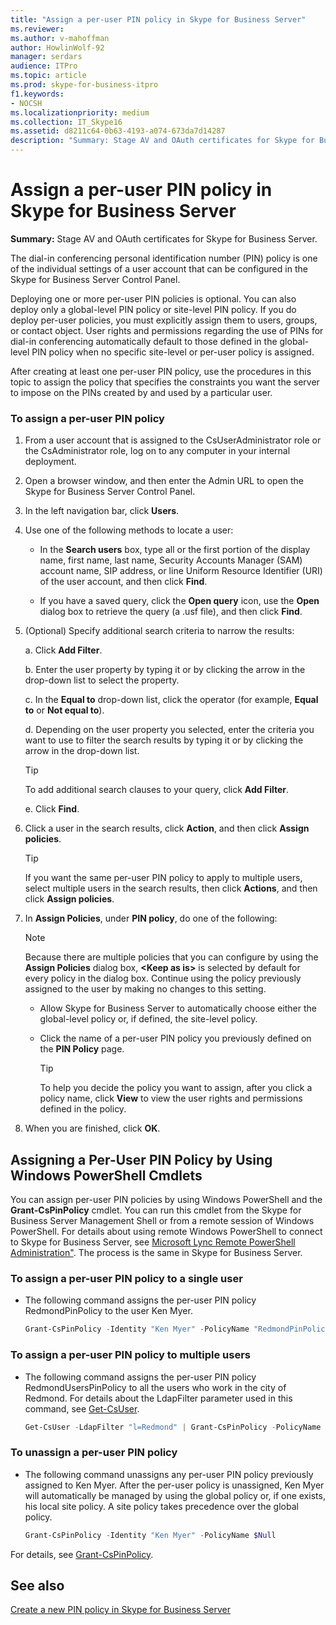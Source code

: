 ```yaml
---
title: "Assign a per-user PIN policy in Skype for Business Server"
ms.reviewer: 
ms.author: v-mahoffman
author: HowlinWolf-92
manager: serdars
audience: ITPro
ms.topic: article
ms.prod: skype-for-business-itpro
f1.keywords:
- NOCSH
ms.localizationpriority: medium
ms.collection: IT_Skype16
ms.assetid: d8211c64-0b63-4193-a074-673da7d14287
description: "Summary: Stage AV and OAuth certificates for Skype for Business Server."
---
```


# Assign a per-user PIN policy in Skype for Business Server

**Summary:** Stage AV and OAuth certificates for Skype for Business Server.
  
The dial-in conferencing personal identification number (PIN) policy is one of the individual settings of a user account that can be configured in the Skype for Business Server Control Panel.
  
Deploying one or more per-user PIN policies is optional. You can also deploy only a global-level PIN policy or site-level PIN policy. If you do deploy per-user policies, you must explicitly assign them to users, groups, or contact object. User rights and permissions regarding the use of PINs for dial-in conferencing automatically default to those defined in the global-level PIN policy when no specific site-level or per-user policy is assigned.
  
After creating at least one per-user PIN policy, use the procedures in this topic to assign the policy that specifies the constraints you want the server to impose on the PINs created by and used by a particular user.
  
### To assign a per-user PIN policy

1. From a user account that is assigned to the CsUserAdministrator role or the CsAdministrator role, log on to any computer in your internal deployment.
    
2. Open a browser window, and then enter the Admin URL to open the Skype for Business Server Control Panel.  
    
3. In the left navigation bar, click **Users**.
    
4. Use one of the following methods to locate a user:
    
   - In the **Search users** box, type all or the first portion of the display name, first name, last name, Security Accounts Manager (SAM) account name, SIP address, or line Uniform Resource Identifier (URI) of the user account, and then click **Find**.
    
   - If you have a saved query, click the **Open query** icon, use the **Open** dialog box to retrieve the query (a .usf file), and then click **Find**.
    
5. (Optional) Specify additional search criteria to narrow the results:
    
   a. Click **Add Filter**.
    
   b. Enter the user property by typing it or by clicking the arrow in the drop-down list to select the property.
    
   c. In the **Equal to** drop-down list, click the operator (for example, **Equal to** or **Not equal to**).
    
   d. Depending on the user property you selected, enter the criteria you want to use to filter the search results by typing it or by clicking the arrow in the drop-down list.
    
    > [!TIP]
    > To add additional search clauses to your query, click **Add Filter**. 
  
   e. Click **Find**.
    
6. Click a user in the search results, click **Action**, and then click **Assign policies**.
    
    > [!TIP]
    > If you want the same per-user PIN policy to apply to multiple users, select multiple users in the search results, then click **Actions**, and then click **Assign policies**. 
  
7. In **Assign Policies**, under **PIN policy**, do one of the following:
    
    > [!NOTE]
    > Because there are multiple policies that you can configure by using the **Assign Policies** dialog box, **\<Keep as is\>** is selected by default for every policy in the dialog box. Continue using the policy previously assigned to the user by making no changes to this setting.
  
   - Allow Skype for Business Server to automatically choose either the global-level policy or, if defined, the site-level policy.
    
   - Click the name of a per-user PIN policy you previously defined on the **PIN Policy** page.
    
     > [!TIP]
     > To help you decide the policy you want to assign, after you click a policy name, click **View** to view the user rights and permissions defined in the policy.
  
8. When you are finished, click **OK**.
    
## Assigning a Per-User PIN Policy by Using Windows PowerShell Cmdlets

You can assign per-user PIN policies by using Windows PowerShell and the **Grant-CsPinPolicy** cmdlet. You can run this cmdlet from the Skype for Business Server Management Shell or from a remote session of Windows PowerShell. For details about using remote Windows PowerShell to connect to Skype for Business Server, see [Microsoft Lync Remote PowerShell Administration"](https://blog.insideo365.com/2011/08/remote-lync-powershell-administration/). The process is the same in Skype for Business Server.
  
### To assign a per-user PIN policy to a single user

- The following command assigns the per-user PIN policy RedmondPinPolicy to the user Ken Myer.
    
  ```PowerShell
  Grant-CsPinPolicy -Identity "Ken Myer" -PolicyName "RedmondPinPolicy"
  ```

### To assign a per-user PIN policy to multiple users

- The following command assigns the per-user PIN policy RedmondUsersPinPolicy to all the users who work in the city of Redmond. For details about the LdapFilter parameter used in this command, see [Get-CsUser](/powershell/module/skype/get-csuser?view=skype-ps).
    
  ```PowerShell
  Get-CsUser -LdapFilter "l=Redmond" | Grant-CsPinPolicy -PolicyName "RedmondUsersPinPolicy"
  ```

### To unassign a per-user PIN policy

- The following command unassigns any per-user PIN policy previously assigned to Ken Myer. After the per-user policy is unassigned, Ken Myer will automatically be managed by using the global policy or, if one exists, his local site policy. A site policy takes precedence over the global policy.
    
  ```PowerShell
  Grant-CsPinPolicy -Identity "Ken Myer" -PolicyName $Null
  ```

For details, see [Grant-CsPinPolicy](/powershell/module/skype/grant-cspinpolicy?view=skype-ps).
  
## See also

[Create a new PIN policy in Skype for Business Server](create-a-new-pin-policy.md)